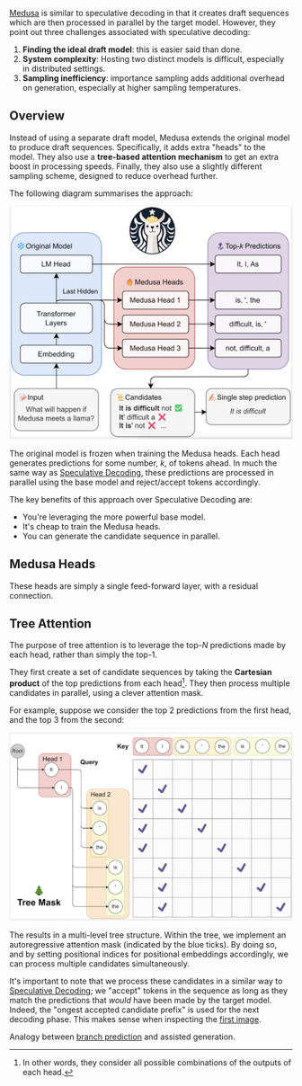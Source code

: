 [Medusa](https://www.together.ai/blog/medusa) is similar to speculative decoding in that it creates draft sequences which are then processed in parallel by the target model. However, they point out three challenges associated with speculative decoding:

1. **Finding the ideal draft model**: this is easier said than done.
2. **System complexity**: Hosting two distinct models is difficult, especially in distributed settings.
3. **Sampling inefficiency**: importance sampling adds additional overhead on generation, especially at higher sampling temperatures.

## Overview

Instead of using a separate draft model, Medusa extends the original model to produce draft sequences. Specifically, it adds extra "heads" to the model. They also use a **tree-based attention mechanism** to get an extra boost in processing speeds. Finally, they also use a slightly different sampling scheme, designed to reduce overhead further.

The following diagram summarises the approach:

![](_attachments/Screenshot%202023-12-05%20at%2009.06.34.png)

The original model is frozen when training the Medusa heads. Each head generates predictions for some number, $k$, of tokens ahead. In much the same way as [Speculative Decoding](Speculative%20Decoding.md), these predictions are processed in parallel using the base model and reject/accept tokens accordingly. 

The key benefits of this approach over Speculative Decoding are:

* You're leveraging the more powerful base model.
* It's cheap to train the Medusa heads.
* You can generate the candidate sequence in parallel.

## Medusa Heads
These heads are simply a single feed-forward layer, with a residual connection.

## Tree Attention
The purpose of tree attention is to leverage the top-$N$ predictions made by each head, rather than simply the top-1. 

They first create a set of candidate sequences by taking the **Cartesian product** of the top predictions from each head[^fn1]. They then process multiple candidates in parallel, using a clever attention mask.

For example, suppose we consider the top 2 predictions from the first head, and the top 3 from the second:

![](_attachments/Screenshot%202023-12-05%20at%2009.17.04.png)

The results in a multi-level tree structure. Within the tree, we implement an autoregressive attention mask (indicated by the blue ticks). By doing so, and by setting positional indices for positional embeddings accordingly, we can process multiple candidates simultaneously.

It's important to note that we process these candidates in a similar way to [Speculative Decoding](Speculative%20Decoding.md); we "accept" tokens in the sequence as long as they match the predictions that *would* have been made by the target model. Indeed, the "ongest accepted candidate prefix" is used for the next decoding phase. This makes sense when inspecting the [first image](#Overview).




Analogy between [branch prediction](Control#^2b0cbb) and assisted generation.


[^fn1]: In other words, they consider all possible combinations of the outputs of each head.